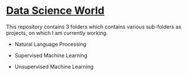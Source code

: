# <u>Data Science World</u>

This repository contains 3 folders which contains various sub-folders as projects, on which I am currently working.

* Natural Language Processing

* Supervised Machine Learning

* Unsupervised Machine Learning
